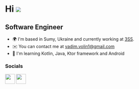 Hi ![](https://user-images.githubusercontent.com/18350557/176309783-0785949b-9127-417c-8b55-ab5a4333674e.gif)
=============================================================================================================================
Software Engineer
-----------------

* 🌍  I'm based in Sumy, Ukraine and currently working at [3SS](https://www.3ss.tv/).
* ✉️  You can contact me at [vadim.volin1@gmail.com](mailto:vadim.volin1@gmail.com)
* 🧠  I'm learning Kotlin, Java, Ktor framework and Android

### Socials

<p align="left"> <a href="https://www.linkedin.com/in/vadimvolin" target="_blank" rel="noreferrer"><img src="https://raw.githubusercontent.com/danielcranney/readme-generator/main/public/icons/socials/linkedin.svg" width="32" height="32" /></a> <a href="https://www.twitter.com/vadym_volin" target="_blank" rel="noreferrer"><img src="https://raw.githubusercontent.com/danielcranney/readme-generator/main/public/icons/socials/twitter.svg" width="32" height="32" /></a></p>

<!-- ## 🔧 Technologies & Tools

![](https://img.shields.io/badge/OS-Debian-informational?style=for-the-badge&logo=linux&color=orange)
![](https://img.shields.io/badge/Editor-IntelliJ_IDEA-informational?style=for-the-badge&logo=intellij-idea&color=orange)
![](https://img.shields.io/badge/Editor-Android_Studio-informational?style=for-the-badge&logo=android-studio&color=orange)
![](https://img.shields.io/badge/Editor-VS_Code-informational?style=for-the-badge&logo=vs-code&color=orange)
![](https://img.shields.io/badge/Code-Java-informational?style=for-the-badge&logo=Java&color=orange)
![](https://img.shields.io/badge/Code-Kotlin-informational?style=for-the-badge&logo=kotlin&color=orange)
![](https://img.shields.io/badge/Platform-Android-informational?style=for-the-badge&logo=Android&color=orange)
![](https://img.shields.io/badge/Code-Ktor-informational?style=for-the-badge&logo=kotlin&color=orange)
![](https://img.shields.io/badge/Code-Spring-informational?style=for-the-badge&logo=spring&color=orange)
![](https://img.shields.io/badge/Code-Vue-informational?style=for-the-badge&logo=vue.js&color=orange)
![](https://img.shields.io/badge/Shell-Shell-informational?style=for-the-badge&logo=shell&color=orange)
![](https://img.shields.io/badge/Tools-PostgreSQL-informational?style=for-the-badge&logo=postgresql&color=orange)
![](https://img.shields.io/badge/Tools-SQLite-informational?style=for-the-badge&logo=sqlite&color=orange)

## &#x1f4c8; GitHub Stats

<div style="display:flex; flex-flow: row-wrap;">
<a href="https://github.com/VadymVolin/VadymVolin">
  <img align="center" src="https://github-readme-stats.vercel.app/api/top-langs/?username=VadymVolin&langs_count=10&theme=transperent&count_private=true&show_icons=true&hide=css,html&card_width=350&layout=compact&line_height=28" />
</a>
</div>
<!--
**VadymVolin/VadymVolin** is a ✨ _special_ ✨ repository because its `README.md` (this file) appears on your GitHub profile.
